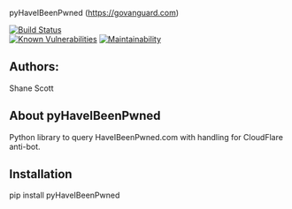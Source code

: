 pyHaveIBeenPwned (https://govanguard.com)

[![Build Status](https://github.com/GoVanguard/pyHaveIBeenPwned/actions/workflows/package-installation-test.yml/badge.svg)](https://github.com/GoVanguard/pyHaveIBeenPwned/actions/workflows/package-installation-test.yml)  
[![Known Vulnerabilities](https://snyk.io/test/github/GoVanguard/pyHaveIBeenPwned/badge.svg?targetFile=requirements.txt)](https://snyk.io/test/github/GoVanguard/pyHaveIBeenPwned?targetFile=requirements.txt)
[![Maintainability](https://api.codeclimate.com/v1/badges/bd227c3a2239321eec05/maintainability)](https://codeclimate.com/github/GoVanguard/pyHaveIBeenPwned/maintainability)  

## Authors:
Shane Scott

## About pyHaveIBeenPwned
Python library to query HaveIBeenPwned.com with handling for CloudFlare anti-bot.

## Installation
pip install pyHaveIBeenPwned
